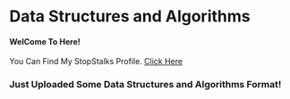 <!DOCTYPE html>
<html>
<head>
</head>
<body>
	<h1>Data Structures and Algorithms </h1> 
	<h4> WelCome To Here! </h4>
	<div>
		You Can Find My StopStalks Profile. <a href="https://www.stopstalk.com/user/profile/anikakash"> Click Here</a><br>
		<h3>Just Uploaded Some Data Structures and Algorithms Format!</h3>
	</div>
</body>
</html>